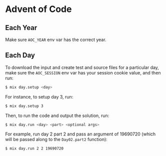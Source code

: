 # Advent of Code

## Each Year

Make sure `AOC_YEAR` env var has the correct year.

## Each Day

To download the input and create test and source files for a particular day, make sure the `AOC_SESSION` env var has your session cookie value, and then run:

```sh
$ mix day.setup <day>
```

For instance, to setup day 3, run:

```sh
$ mix day.setup 3
```

Then, to run the code and output the solution, run:

```sh
$ mix day.run <day> <part> <optional args>
```

For example, run day 2 part 2 and pass an argument of 19690720 (which will be passed along to the `Day02.part2` function):

```sh
$ mix day.run 2 2 19690720
```
